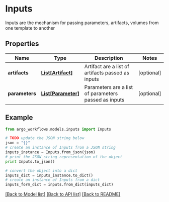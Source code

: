 # Inputs

Inputs are the mechanism for passing parameters, artifacts, volumes from one template to another

## Properties

Name | Type | Description | Notes
------------ | ------------- | ------------- | -------------
**artifacts** | [**List[Artifact]**](Artifact.md) | Artifact are a list of artifacts passed as inputs | [optional] 
**parameters** | [**List[Parameter]**](Parameter.md) | Parameters are a list of parameters passed as inputs | [optional] 

## Example

```python
from argo_workflows.models.inputs import Inputs

# TODO update the JSON string below
json = "{}"
# create an instance of Inputs from a JSON string
inputs_instance = Inputs.from_json(json)
# print the JSON string representation of the object
print Inputs.to_json()

# convert the object into a dict
inputs_dict = inputs_instance.to_dict()
# create an instance of Inputs from a dict
inputs_form_dict = inputs.from_dict(inputs_dict)
```
[[Back to Model list]](../README.md#documentation-for-models) [[Back to API list]](../README.md#documentation-for-api-endpoints) [[Back to README]](../README.md)


